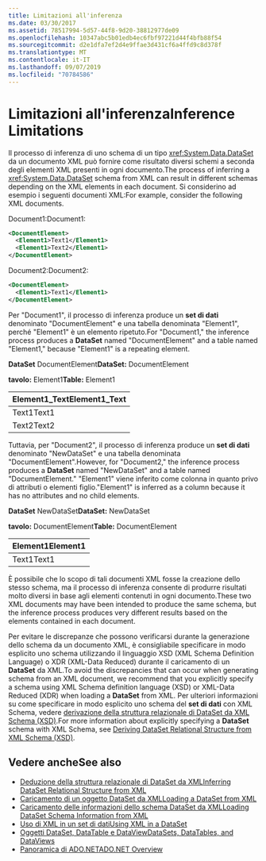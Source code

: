 ```yaml
---
title: Limitazioni all'inferenza
ms.date: 03/30/2017
ms.assetid: 78517994-5d57-44f8-9d20-38812977de09
ms.openlocfilehash: 10347abc5b01edb4ec6fbf97221d44f4bfb88f54
ms.sourcegitcommit: d2e1dfa7ef2d4e9ffae3d431cf6a4ffd9c8d378f
ms.translationtype: MT
ms.contentlocale: it-IT
ms.lasthandoff: 09/07/2019
ms.locfileid: "70784586"
---
```

# <a name="inference-limitations"></a><span data-ttu-id="6b8aa-102">Limitazioni all'inferenza</span><span class="sxs-lookup"><span data-stu-id="6b8aa-102">Inference Limitations</span></span>
<span data-ttu-id="6b8aa-103">Il processo di inferenza di uno schema di un tipo <xref:System.Data.DataSet> da un documento XML può fornire come risultato diversi schemi a seconda degli elementi XML presenti in ogni documento.</span><span class="sxs-lookup"><span data-stu-id="6b8aa-103">The process of inferring a <xref:System.Data.DataSet> schema from XML can result in different schemas depending on the XML elements in each document.</span></span> <span data-ttu-id="6b8aa-104">Si considerino ad esempio i seguenti documenti XML:</span><span class="sxs-lookup"><span data-stu-id="6b8aa-104">For example, consider the following XML documents.</span></span>  
  
 <span data-ttu-id="6b8aa-105">Document1:</span><span class="sxs-lookup"><span data-stu-id="6b8aa-105">Document1:</span></span>  
  
```xml  
<DocumentElement>  
  <Element1>Text1</Element1>  
  <Element1>Text2</Element1>  
</DocumentElement>  
```  
  
 <span data-ttu-id="6b8aa-106">Document2:</span><span class="sxs-lookup"><span data-stu-id="6b8aa-106">Document2:</span></span>  
  
```xml  
<DocumentElement>  
  <Element1>Text1</Element1>  
</DocumentElement>  
```  
  
 <span data-ttu-id="6b8aa-107">Per "Document1", il processo di inferenza produce un **set di dati** denominato "DocumentElement" e una tabella denominata "Element1", perché "Element1" è un elemento ripetuto.</span><span class="sxs-lookup"><span data-stu-id="6b8aa-107">For "Document1," the inference process produces a **DataSet** named "DocumentElement" and a table named "Element1," because "Element1" is a repeating element.</span></span>  
  
 <span data-ttu-id="6b8aa-108">**DataSet** DocumentElement</span><span class="sxs-lookup"><span data-stu-id="6b8aa-108">**DataSet:** DocumentElement</span></span>  
  
 <span data-ttu-id="6b8aa-109">**tavolo:** Element1</span><span class="sxs-lookup"><span data-stu-id="6b8aa-109">**Table:** Element1</span></span>  
  
|<span data-ttu-id="6b8aa-110">Element1_Text</span><span class="sxs-lookup"><span data-stu-id="6b8aa-110">Element1_Text</span></span>|  
|--------------------|  
|<span data-ttu-id="6b8aa-111">Text1</span><span class="sxs-lookup"><span data-stu-id="6b8aa-111">Text1</span></span>|  
|<span data-ttu-id="6b8aa-112">Text2</span><span class="sxs-lookup"><span data-stu-id="6b8aa-112">Text2</span></span>|  
  
 <span data-ttu-id="6b8aa-113">Tuttavia, per "Document2", il processo di inferenza produce un **set di dati** denominato "NewDataSet" e una tabella denominata "DocumentElement".</span><span class="sxs-lookup"><span data-stu-id="6b8aa-113">However, for "Document2," the inference process produces a **DataSet** named "NewDataSet" and a table named "DocumentElement."</span></span> <span data-ttu-id="6b8aa-114">"Element1" viene inferito come colonna in quanto privo di attributi o elementi figlio.</span><span class="sxs-lookup"><span data-stu-id="6b8aa-114">"Element1" is inferred as a column because it has no attributes and no child elements.</span></span>  
  
 <span data-ttu-id="6b8aa-115">**DataSet** NewDataSet</span><span class="sxs-lookup"><span data-stu-id="6b8aa-115">**DataSet:** NewDataSet</span></span>  
  
 <span data-ttu-id="6b8aa-116">**tavolo:** DocumentElement</span><span class="sxs-lookup"><span data-stu-id="6b8aa-116">**Table:** DocumentElement</span></span>  
  
|<span data-ttu-id="6b8aa-117">Element1</span><span class="sxs-lookup"><span data-stu-id="6b8aa-117">Element1</span></span>|  
|--------------|  
|<span data-ttu-id="6b8aa-118">Text1</span><span class="sxs-lookup"><span data-stu-id="6b8aa-118">Text1</span></span>|  
  
 <span data-ttu-id="6b8aa-119">È possibile che lo scopo di tali documenti XML fosse la creazione dello stesso schema, ma il processo di inferenza consente di produrre risultati molto diversi in base agli elementi contenuti in ogni documento.</span><span class="sxs-lookup"><span data-stu-id="6b8aa-119">These two XML documents may have been intended to produce the same schema, but the inference process produces very different results based on the elements contained in each document.</span></span>  
  
 <span data-ttu-id="6b8aa-120">Per evitare le discrepanze che possono verificarsi durante la generazione dello schema da un documento XML, è consigliabile specificare in modo esplicito uno schema utilizzando il linguaggio XSD (XML Schema Definition Language) o XDR (XML-Data Reduced) durante il caricamento di un **DataSet** da XML.</span><span class="sxs-lookup"><span data-stu-id="6b8aa-120">To avoid the discrepancies that can occur when generating schema from an XML document, we recommend that you explicitly specify a schema using XML Schema definition language (XSD) or XML-Data Reduced (XDR) when loading a **DataSet** from XML.</span></span> <span data-ttu-id="6b8aa-121">Per ulteriori informazioni su come specificare in modo esplicito uno schema del **set di dati** con XML Schema, vedere [derivazione della struttura relazionale di DataSet da XML Schema (XSD)](deriving-dataset-relational-structure-from-xml-schema-xsd.md).</span><span class="sxs-lookup"><span data-stu-id="6b8aa-121">For more information about explicitly specifying a **DataSet** schema with XML Schema, see [Deriving DataSet Relational Structure from XML Schema (XSD)](deriving-dataset-relational-structure-from-xml-schema-xsd.md).</span></span>  
  
## <a name="see-also"></a><span data-ttu-id="6b8aa-122">Vedere anche</span><span class="sxs-lookup"><span data-stu-id="6b8aa-122">See also</span></span>

- [<span data-ttu-id="6b8aa-123">Deduzione della struttura relazionale di DataSet da XML</span><span class="sxs-lookup"><span data-stu-id="6b8aa-123">Inferring DataSet Relational Structure from XML</span></span>](inferring-dataset-relational-structure-from-xml.md)
- [<span data-ttu-id="6b8aa-124">Caricamento di un oggetto DataSet da XML</span><span class="sxs-lookup"><span data-stu-id="6b8aa-124">Loading a DataSet from XML</span></span>](loading-a-dataset-from-xml.md)
- [<span data-ttu-id="6b8aa-125">Caricamento delle informazioni dello schema DataSet da XML</span><span class="sxs-lookup"><span data-stu-id="6b8aa-125">Loading DataSet Schema Information from XML</span></span>](loading-dataset-schema-information-from-xml.md)
- [<span data-ttu-id="6b8aa-126">Uso di XML in un set di dati</span><span class="sxs-lookup"><span data-stu-id="6b8aa-126">Using XML in a DataSet</span></span>](using-xml-in-a-dataset.md)
- [<span data-ttu-id="6b8aa-127">Oggetti DataSet, DataTable e DataView</span><span class="sxs-lookup"><span data-stu-id="6b8aa-127">DataSets, DataTables, and DataViews</span></span>](index.md)
- [<span data-ttu-id="6b8aa-128">Panoramica di ADO.NET</span><span class="sxs-lookup"><span data-stu-id="6b8aa-128">ADO.NET Overview</span></span>](../ado-net-overview.md)
